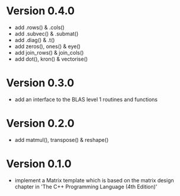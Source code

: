 # Version 0.4.0
+ add .rows() & .cols()
+ add .subvec() & .submat()
+ add .diag() & .t()
+ add zeros(), ones() & eye()
+ add join_rows() & join_cols()
+ add dot(), kron() & vectorise()

# Version 0.3.0
+ add an interface to the BLAS level 1 routines and functions

# Version 0.2.0
+ add matmul(), transpose() & reshape()

# Version 0.1.0
+ implement a Matrix template which is based on the matrix design chapter in 'The C++ Programming Language (4th Edition)'
